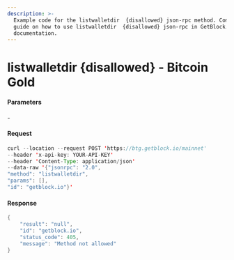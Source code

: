 ```yaml
---
description: >-
  Example code for the listwalletdir  {disallowed} json-rpc method. Сomplete
  guide on how to use listwalletdir  {disallowed} json-rpc in GetBlock.io Web3
  documentation.
---
```


# listwalletdir {disallowed} - Bitcoin Gold

#### Parameters

\-

#### Request

```java
curl --location --request POST 'https://btg.getblock.io/mainnet' 
--header 'x-api-key: YOUR-API-KEY' 
--header 'Content-Type: application/json' 
--data-raw '{"jsonrpc": "2.0",
"method": "listwalletdir",
"params": [],
"id": "getblock.io"}'
```

#### Response

```java
{
    "result": "null",
    "id": "getblock.io",
    "status_code": 405,
    "message": "Method not allowed"
}
```
